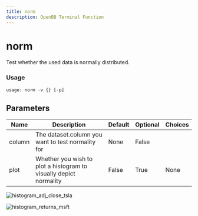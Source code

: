 ```yaml
---
title: norm
description: OpenBB Terminal Function
---
```


# norm

Test whether the used data is normally distributed.

### Usage 
```python
usage: norm -v {} [-p]
```

## Parameters

| Name | Description | Default | Optional | Choices |
| ---- | ----------- | ------- | -------- | ------- |
| column | The dataset.column you want to test normality for | None | False |  |
| plot | Whether you wish to plot a histogram to visually depict normality | False | True | None |


![histogram_adj_close_tsla](https://user-images.githubusercontent.com/46355364/155514663-90cb210a-002a-49fe-b7d3-29d9f2aeb5ac.png)

![histogram_returns_msft](https://user-images.githubusercontent.com/46355364/155514702-f46da473-b340-4d68-b31e-f96606c4ed00.png)

